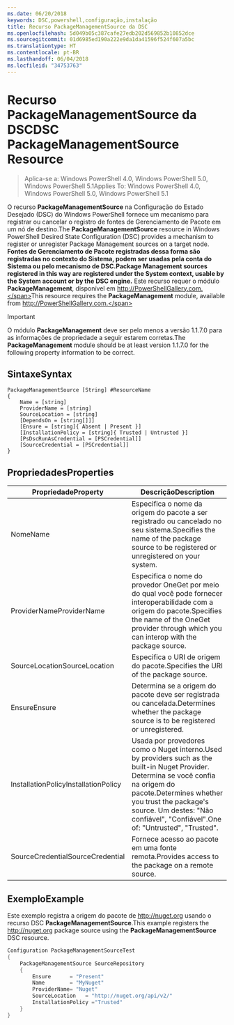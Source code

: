```yaml
---
ms.date: 06/20/2018
keywords: DSC,powershell,configuração,instalação
title: Recurso PackageManagementSource da DSC
ms.openlocfilehash: 5d049b05c387cafe27edb202d569852b10852dce
ms.sourcegitcommit: 01d6985ed190a222e9da1da41596f524f607a5bc
ms.translationtype: HT
ms.contentlocale: pt-BR
ms.lasthandoff: 06/04/2018
ms.locfileid: "34753763"
---
```

# <a name="dsc-packagemanagementsource-resource"></a><span data-ttu-id="4c352-103">Recurso PackageManagementSource da DSC</span><span class="sxs-lookup"><span data-stu-id="4c352-103">DSC PackageManagementSource Resource</span></span>

> <span data-ttu-id="4c352-104">Aplica-se a: Windows PowerShell 4.0, Windows PowerShell 5.0, Windows PowerShell 5.1</span><span class="sxs-lookup"><span data-stu-id="4c352-104">Applies To: Windows PowerShell 4.0, Windows PowerShell 5.0, Windows PowerShell 5.1</span></span>

<span data-ttu-id="4c352-105">O recurso **PackageManagementSource** na Configuração do Estado Desejado (DSC) do Windows PowerShell fornece um mecanismo para registrar ou cancelar o registro de fontes de Gerenciamento de Pacote em um nó de destino.</span><span class="sxs-lookup"><span data-stu-id="4c352-105">The **PackageManagementSource** resource in Windows PowerShell Desired State Configuration (DSC) provides a mechanism to register or unregister Package Management sources on a target node.</span></span> <span data-ttu-id="4c352-106">**Fontes de Gerenciamento de Pacote registradas dessa forma são registradas no contexto do Sistema, podem ser usadas pela conta do Sistema ou pelo mecanismo de DSC.**</span><span class="sxs-lookup"><span data-stu-id="4c352-106">**Package Management sources registered in this way are registered under the System context, usable by the System account or by the DSC engine.**</span></span> <span data-ttu-id="4c352-107">Este recurso requer o módulo **PackageManagement**, disponível em http://PowerShellGallery.com.</span><span class="sxs-lookup"><span data-stu-id="4c352-107">This resource requires the **PackageManagement** module, available from http://PowerShellGallery.com.</span></span>

> [!IMPORTANT]
> <span data-ttu-id="4c352-108">O módulo **PackageManagement** deve ser pelo menos a versão 1.1.7.0 para as informações de propriedade a seguir estarem corretas.</span><span class="sxs-lookup"><span data-stu-id="4c352-108">The **PackageManagement** module should be at least version 1.1.7.0 for the following property information to be correct.</span></span>

## <a name="syntax"></a><span data-ttu-id="4c352-109">Sintaxe</span><span class="sxs-lookup"><span data-stu-id="4c352-109">Syntax</span></span>

```
PackageManagementSource [String] #ResourceName
{
    Name = [string]
    ProviderName = [string]
    SourceLocation = [string]
    [DependsOn = [string[]]]
    [Ensure = [string]{ Absent | Present }]
    [InstallationPolicy = [string]{ Trusted | Untrusted }]
    [PsDscRunAsCredential = [PSCredential]]
    [SourceCredential = [PSCredential]]
}
```

## <a name="properties"></a><span data-ttu-id="4c352-110">Propriedades</span><span class="sxs-lookup"><span data-stu-id="4c352-110">Properties</span></span>

|  <span data-ttu-id="4c352-111">Propriedade</span><span class="sxs-lookup"><span data-stu-id="4c352-111">Property</span></span>  |  <span data-ttu-id="4c352-112">Descrição</span><span class="sxs-lookup"><span data-stu-id="4c352-112">Description</span></span>   |
|---|---|
| <span data-ttu-id="4c352-113">Nome</span><span class="sxs-lookup"><span data-stu-id="4c352-113">Name</span></span>| <span data-ttu-id="4c352-114">Especifica o nome da origem do pacote a ser registrado ou cancelado no seu sistema.</span><span class="sxs-lookup"><span data-stu-id="4c352-114">Specifies the name of the package source to be registered or unregistered on your system.</span></span>|
| <span data-ttu-id="4c352-115">ProviderName</span><span class="sxs-lookup"><span data-stu-id="4c352-115">ProviderName</span></span>| <span data-ttu-id="4c352-116">Especifica o nome do provedor OneGet por meio do qual você pode fornecer interoperabilidade com a origem do pacote.</span><span class="sxs-lookup"><span data-stu-id="4c352-116">Specifies the name of the OneGet provider through which you can interop with the package source.</span></span>|
| <span data-ttu-id="4c352-117">SourceLocation</span><span class="sxs-lookup"><span data-stu-id="4c352-117">SourceLocation</span></span>| <span data-ttu-id="4c352-118">Especifica o URI de origem do pacote.</span><span class="sxs-lookup"><span data-stu-id="4c352-118">Specifies the URI of the package source.</span></span>|
| <span data-ttu-id="4c352-119">Ensure</span><span class="sxs-lookup"><span data-stu-id="4c352-119">Ensure</span></span>| <span data-ttu-id="4c352-120">Determina se a origem do pacote deve ser registrada ou cancelada.</span><span class="sxs-lookup"><span data-stu-id="4c352-120">Determines whether the package source is to be registered or unregistered.</span></span>|
| <span data-ttu-id="4c352-121">InstallationPolicy</span><span class="sxs-lookup"><span data-stu-id="4c352-121">InstallationPolicy</span></span>| <span data-ttu-id="4c352-122">Usada por provedores como o Nuget interno.</span><span class="sxs-lookup"><span data-stu-id="4c352-122">Used by providers such as the built-in Nuget Provider.</span></span> <span data-ttu-id="4c352-123">Determina se você confia na origem do pacote.</span><span class="sxs-lookup"><span data-stu-id="4c352-123">Determines whether you trust the package's source.</span></span> <span data-ttu-id="4c352-124">Um destes: "Não confiável", "Confiável".</span><span class="sxs-lookup"><span data-stu-id="4c352-124">One of: "Untrusted", "Trusted".</span></span>|
| <span data-ttu-id="4c352-125">SourceCredential</span><span class="sxs-lookup"><span data-stu-id="4c352-125">SourceCredential</span></span>| <span data-ttu-id="4c352-126">Fornece acesso ao pacote em uma fonte remota.</span><span class="sxs-lookup"><span data-stu-id="4c352-126">Provides access to the package on a remote source.</span></span>|

## <a name="example"></a><span data-ttu-id="4c352-127">Exemplo</span><span class="sxs-lookup"><span data-stu-id="4c352-127">Example</span></span>

<span data-ttu-id="4c352-128">Este exemplo registra a origem do pacote de http://nuget.org usando o recurso DSC **PackageManagementSource**.</span><span class="sxs-lookup"><span data-stu-id="4c352-128">This example registers the http://nuget.org package source using the **PackageManagementSource** DSC resource.</span></span>

```powershell
Configuration PackageManagementSourceTest
{
    PackageManagementSource SourceRepository
    {
        Ensure      = "Present"
        Name        = "MyNuget"
        ProviderName= "Nuget"
        SourceLocation   = "http://nuget.org/api/v2/"
        InstallationPolicy ="Trusted"
    }
}
```
